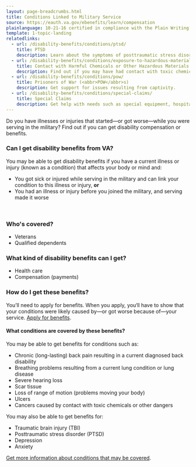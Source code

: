 ```yaml
---
layout: page-breadcrumbs.html
title: Conditions Linked to Military Service
source: https://eauth.va.gov/ebenefits/learn/compensation
plainlanguage: 10-21-16 certified in compliance with the Plain Writing Act
template: 1-topic-landing
relatedlinks:
  - url: /disability-benefits/conditions/ptsd/
    title: PTSD
    description: Learn about the symptoms of posttraumatic stress disorder—and how to get help.
  - url: /disability-benefits/conditions/exposure-to-hazardous-materials/
    title: Contact with Harmful Chemicals or Other Hazardous Materials
    description: Find out if you may have had contact with toxic chemicals or other dangers (like Agent Orange or radiation)—and what to do if you have. 
  - url: /disability-benefits/conditions/pow/
    title: Prisoners of War (<abbr>POW</abbr>s)
    description: Get support for issues resulting from captivity.
  - url: /disability-benefits/conditions/special-claims/
    title: Special Claims
    description: Get help with needs such as special equipment, hospital or rehab care, dental care, being unable to work, and more.
---
```



Do you have illnesses or injuries that started—or got worse—while you were serving in the military?  Find out if you can  get disability compensation or benefits.

<div class="call-out" markdown="0">

### Can I get disability benefits from VA?

You may be able to get disability benefits if you have a current illness or injury (known as a condition) that affects your body or mind and:
- You got sick or injured while serving in the military and can link your condition to this illness or injury, 
 **or**
- You had an illness or injury before you joined the military, and serving made it worse

<br>

### Who's covered?

- Veterans
- Qualified dependents

</div>

### What kind of disability benefits can I get?

-	Health care
-	Compensation (payments)

### How do I get these benefits?

You’ll need to apply for benefits. When you apply, you‘ll have to show that your conditions were likely caused by—or got worse because of—your service. [Apply for benefits](/disability-benefits/apply-for-benefits/).

#### What conditions are covered by these benefits?

You may be able to get benefits for conditions such as:

- Chronic (long-lasting) back pain resulting in a current diagnosed back disability
- Breathing problems resulting from a current lung condition or lung disease
- Severe hearing loss
- Scar tissue
- Loss of range of motion (problems moving your body)
- Ulcers
- Cancers caused by contact with toxic chemicals or other dangers

You may also be able to get benefits for:

- Traumatic brain injury (TBI)
- Posttraumatic stress disorder (PTSD) 
- Depression
- Anxiety


[Get more information about conditions that may be covered](http://www.benefits.va.gov/compensation/dbq_ListBySymptom.asp).
